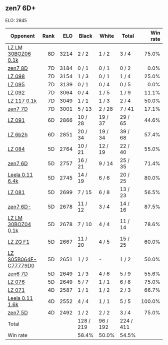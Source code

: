## zen7 6D+ ##

ELO: 2845

Opponent | Rank | ELO | Black | White | Total | Win rate
---------|-----:|----:|-------|-------|-------|-------:
[LZ LM 30BOZ06 0.1k](LZ%20LM%2030BOZ06%200.1k.md) | 8D | 3214 | 2 / 2 | 1 / 2 | 3 / 4 | 75.0%
[zen7 8D](zen7%208D.md) | 7D | 3184 | 0 / 1 | 0 / 1 | 0 / 2 | 0.0%
[LZ 098](LZ%20098.md) | 7D | 3154 | 1 / 3 | 0 / 1 | 1 / 4 | 25.0%
[LZ 095](LZ%20095.md) | 7D | 3139 | 0 / 1 | 0 / 4 | 0 / 5 | 0.0%
[LZ 092](LZ%20092.md) | 7D | 3064 | 0 / 4 | 1 / 5 | 1 / 9 | 11.1%
[LZ 117 0.1k](LZ%20117%200.1k.md) | 7D | 3049 | 1 / 1 | 1 / 3 | 2 / 4 | 50.0%
[zen7 7D](zen7%207D.md) | 7D | 3001 | 5 / 13 | 2 / 28 | 7 / 41 | 17.1%
[LZ 091](LZ%20091.md) | 6D | 2866 | 10 / 28 | 19 / 37 | 29 / 65 | 44.6%
[LZ 6b2h](LZ%206b2h.md) | 6D | 2851 | 20 / 34 | 19 / 34 | 39 / 68 | 57.4%
[LZ 084](LZ%20084.md) | 5D | 2764 | 10 / 21 | 12 / 19 | 22 / 40 | 55.0%
[zen7 6D](zen7%206D.md) | 5D | 2757 | 16 / 21 | 9 / 14 | 25 / 35 | 71.4%
[Leela 0.11 6.4k](Leela%200.11%206.4k.md) | 5D | 2745 | 14 / 19 | 6 / 6 | 20 / 25 | 80.0%
[LZ 081](LZ%20081.md) | 5D | 2699 | 7 / 15 | 6 / 8 | 13 / 23 | 56.5%
[zen7 6D-](zen7%206D-.md) | 5D | 2678 | 11 / 12 | 3 / 4 | 14 / 16 | 87.5%
[LZ LM 30BOZ04 0.1k](LZ%20LM%2030BOZ04%200.1k.md) | 5D | 2678 | 7 / 10 | 4 / 4 | 11 / 14 | 78.6%
[LZ ZQ F1](LZ%20ZQ%20F1.md) | 5D | 2667 | 11 / 20 | 4 / 5 | 15 / 25 | 60.0%
[LZ S05B064F-C77779D0](LZ%20S05B064F-C77779D0.md) | 5D | 2651 | 1 / 2 | - | 1 / 2 | 50.0%
[zen6 7D](zen6%207D.md) | 5D | 2649 | 1 / 3 | 4 / 6 | 5 / 9 | 55.6%
[LZ 076](LZ%20076.md) | 5D | 2649 | 5 / 7 | 1 / 1 | 6 / 8 | 75.0%
[LZ 071](LZ%20071.md) | 4D | 2587 | 1 / 1 | 1 / 2 | 2 / 3 | 66.7%
[Leela 0.11 1.6k](Leela%200.11%201.6k.md) | 4D | 2552 | 4 / 4 | 1 / 1 | 5 / 5 | 100.0%
[zen7 5D](zen7%205D.md) | 4D | 2492 | 1 / 2 | 2 / 2 | 3 / 4 | 75.0%
Total | | | 128 / 219 | 96 / 192 | 224 / 411 | 
Win rate| | | 58.4% | 50.0% | 54.5% | 
